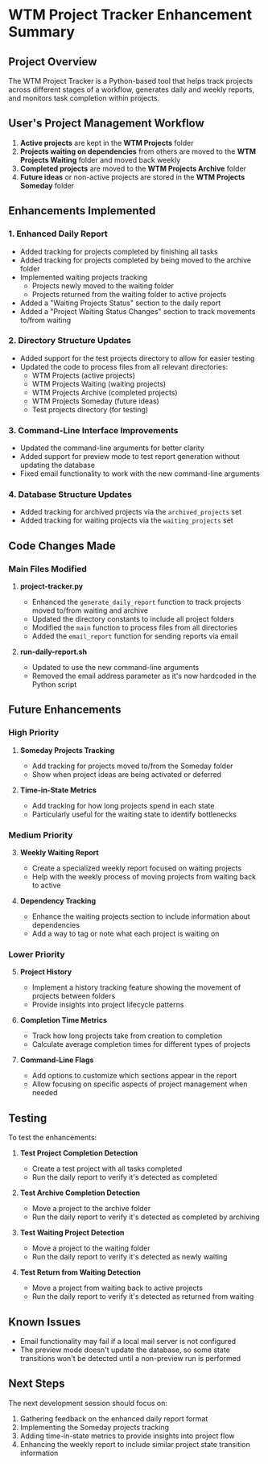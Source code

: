 # WTM Project Tracker Enhancement Summary

## Project Overview
The WTM Project Tracker is a Python-based tool that helps track projects across different stages of a workflow, generates daily and weekly reports, and monitors task completion within projects.

## User's Project Management Workflow
1. **Active projects** are kept in the **WTM Projects** folder
2. **Projects waiting on dependencies** from others are moved to the **WTM Projects Waiting** folder and moved back weekly
3. **Completed projects** are moved to the **WTM Projects Archive** folder
4. **Future ideas** or non-active projects are stored in the **WTM Projects Someday** folder

## Enhancements Implemented

### 1. Enhanced Daily Report
- Added tracking for projects completed by finishing all tasks
- Added tracking for projects completed by being moved to the archive folder
- Implemented waiting projects tracking
  - Projects newly moved to the waiting folder
  - Projects returned from the waiting folder to active projects
- Added a "Waiting Projects Status" section to the daily report
- Added a "Project Waiting Status Changes" section to track movements to/from waiting

### 2. Directory Structure Updates
- Added support for the test projects directory to allow for easier testing
- Updated the code to process files from all relevant directories:
  - WTM Projects (active projects)
  - WTM Projects Waiting (waiting projects)
  - WTM Projects Archive (completed projects)
  - WTM Projects Someday (future ideas)
  - Test projects directory (for testing)

### 3. Command-Line Interface Improvements
- Updated the command-line arguments for better clarity
- Added support for preview mode to test report generation without updating the database
- Fixed email functionality to work with the new command-line arguments

### 4. Database Structure Updates
- Added tracking for archived projects via the `archived_projects` set
- Added tracking for waiting projects via the `waiting_projects` set

## Code Changes Made

### Main Files Modified
1. **project-tracker.py**
   - Enhanced the `generate_daily_report` function to track projects moved to/from waiting and archive
   - Updated the directory constants to include all project folders
   - Modified the `main` function to process files from all directories
   - Added the `email_report` function for sending reports via email

2. **run-daily-report.sh**
   - Updated to use the new command-line arguments
   - Removed the email address parameter as it's now hardcoded in the Python script

## Future Enhancements

### High Priority
1. **Someday Projects Tracking**
   - Add tracking for projects moved to/from the Someday folder
   - Show when project ideas are being activated or deferred

2. **Time-in-State Metrics**
   - Add tracking for how long projects spend in each state
   - Particularly useful for the waiting state to identify bottlenecks

### Medium Priority
3. **Weekly Waiting Report**
   - Create a specialized weekly report focused on waiting projects
   - Help with the weekly process of moving projects from waiting back to active

4. **Dependency Tracking**
   - Enhance the waiting projects section to include information about dependencies
   - Add a way to tag or note what each project is waiting on

### Lower Priority
5. **Project History**
   - Implement a history tracking feature showing the movement of projects between folders
   - Provide insights into project lifecycle patterns

6. **Completion Time Metrics**
   - Track how long projects take from creation to completion
   - Calculate average completion times for different types of projects

7. **Command-Line Flags**
   - Add options to customize which sections appear in the report
   - Allow focusing on specific aspects of project management when needed

## Testing
To test the enhancements:

1. **Test Project Completion Detection**
   - Create a test project with all tasks completed
   - Run the daily report to verify it's detected as completed

2. **Test Archive Completion Detection**
   - Move a project to the archive folder
   - Run the daily report to verify it's detected as completed by archiving

3. **Test Waiting Project Detection**
   - Move a project to the waiting folder
   - Run the daily report to verify it's detected as newly waiting

4. **Test Return from Waiting Detection**
   - Move a project from waiting back to active projects
   - Run the daily report to verify it's detected as returned from waiting

## Known Issues
- Email functionality may fail if a local mail server is not configured
- The preview mode doesn't update the database, so some state transitions won't be detected until a non-preview run is performed

## Next Steps
The next development session should focus on:

1. Gathering feedback on the enhanced daily report format
2. Implementing the Someday projects tracking
3. Adding time-in-state metrics to provide insights into project flow
4. Enhancing the weekly report to include similar project state transition information
